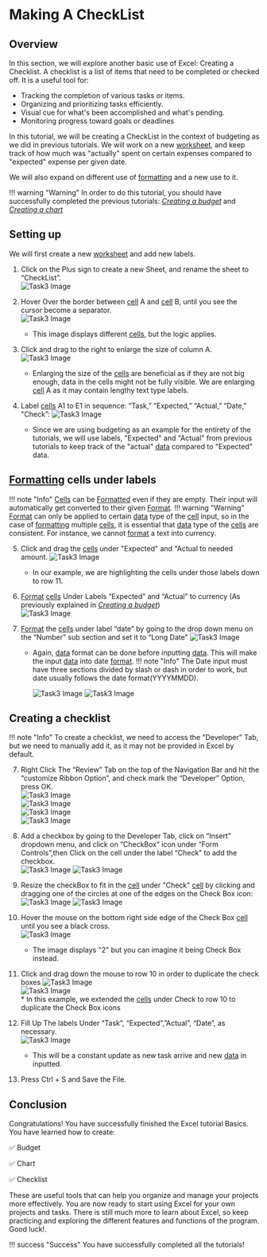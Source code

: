 # Making A CheckList

## Overview

In this section, we will explore another basic use of Excel: Creating a Checklist. A checklist is a list of items that need to be completed or checked off. It is a useful tool for:

* Tracking the completion of various tasks or items.
* Organizing and prioritizing tasks efficiently.
* Visual cue for what's been accomplished and what's pending.
* Monitoring progress toward goals or deadlines


In this tutorial, we will be creating a CheckList in the context of budgeting as we did in previous tutorials. We will work on a new [worksheet](Glossary.md), and keep track of how much was "actually" spent on certain expenses compared to "expected" expense per given date.

We will also expand on different use of [formatting](Glossary.md) and a new use to it.

!!! warning "Warning"
    <i class="fas fa-exclamation-triangle"></i> In order to do this tutorial, you should have successfully completed the previous tutorials: [_Creating a budget_](Task1.md) and [_Creating a chart_](Task2.md)

## Setting up 
We will first create a new [worksheet](Glossary.md) and add new labels.

1. Click on the Plus sign to create a new Sheet, and rename the sheet to “CheckList”.  
![Task3 Image](Assets/Task3/Task3_1.png)  

2. Hover Over the border between [cell](Glossary.md) A and [cell](Glossary.md) B, until you see the cursor become a separator.  
![Task3 Image](Assets/Task3/Task3_1Help.png) 
    * This image displays different [cells](Glossary.md), but the logic applies.


3.  Click and drag to the right to enlarge the size of column A.  
![Task3 Image](Assets/Task3/Task3_2.png)    
    * Enlarging the size of the [cells](Glossary.md) are beneficial as if they are not big enough, data in the cells might not be fully visible. We are enlarging [cell](Glossary.md) A as it may contain lengthy text type labels.


4.  Label [cells](Glossary.md) A1  to E1 in sequence: “Task,” “Expected,” “Actual,” “Date,” "Check”:
![Task3 Image](Assets/Task3/Task3_3.png)  
    * Since we are using budgeting as an example for the entirety of the tutorials, we will use labels, "Expected" and "Actual" from previous tutorials to keep track of the "actual" [data](Glossary.md) compared to "Expected" data. 

## [Formatting](Glossary.md) cells under labels

!!! note "Info"
    <i class="fas fa-info-circle"></i> [Cells](Glossary.md) can be [Formatted](Glossary.md) even if they are empty. Their input will automatically get converted to their given [Format](Glossary.md).
!!! warning "Warning"
    <i class="fas fa-exclamation-triangle"></i> [Format](Glossary.md) can only be applied to certain [data](Glossary.md) type of the [cell](Glossary.md) input, so in the case of [formatting](Glossary.md) multiple [cells](Glossary.md), it is essential that [data](Glossary.md) type of the [cells](Glossary.md) are consistent. 
    For instance, we cannot [format](Glossary.md) a text into currency.


5. Click and drag the [cells](Glossary.md) under "Expected" and "Actual to needed amount.
![Task3 Image](Assets/Task3/Task3_4A.png)
    * In our example, we are highlighting the cells under those labels down to row 11.

5.  [Format](Glossary.md) [cells](Glossary.md) Under Labels “Expected” and “Actual” to currency (As previously explained in [_Creating a budget_](Task1.md))  
![Task3 Image](Assets/Task3/Task3_4.png) 


6.  [Format](Glossary.md) the [cells](Glossary.md) under label “date” by going to the drop down menu on the “Number” sub section and set it to “Long Date” 
![Task3 Image](Assets/Task3/Task3_5.png)  
    * Again, [data](Glossary.md) format can be done before inputting [data](Glossary.md). This will make the input [data](Glossary.md) into date [format](Glossary.md).
    !!! note "Info"
        <i class="fas fa-info-circle"></i>      The Date input must have three sections divided by slash or dash in order to work, but date usually follows the date format(YYYYMMDD). 

        ![Task3 Image](Assets/Task3/Task3_5B.png)
        ![Task3 Image](Assets/Task3/Task3_5C.png)

## Creating a checklist
!!! note "Info"
    <i class="fas fa-info-circle"></i> To create a checklist, we need to access the "Developer" Tab, but we need to manually add it, as it may not be provided in Excel by default.


7.  Right Click The “Review” Tab on the top of the Navigation Bar and hit the “customize Ribbon Option”, and check mark the “Developer” Option, press OK.    
![Task3 Image](Assets/Task3/Task3_6.png)  
![Task3 Image](Assets/Task3/Task3_6B.png)  
![Task3 Image](Assets/Task3/Task3_6C.png)  
![Task3 Image](Assets/Task3/Task3_6D.png)   

7.  Add a checkbox by going to the Developer Tab, click on “Insert” dropdown menu, and  click on “CheckBox” icon under “Form Controls”,then Click on the cell under the label “Check” to add the checkbox.  
![Task3 Image](Assets/Task3/Task3_7.png)
![Task3 Image](Assets/Task3/Task3_7B.png)

7. Resize the checkBox to fit in the [cell](Glossary.md) under "Check" [cell](Glossary.md) by clicking and dragging one of the circles at one of the edges on the Check Box icon:
    ![Task3 Image](Assets/Task3/Task3_8.png) 
    ![Task3 Image](Assets/Task3/Task3_8B.png)  

8.  Hover the mouse on the bottom right side edge of the Check Box [cell](Glossary.md) until you see a black cross.   
![Task3 Image](Assets/Task3/Task3_9Help.jpg)   
    * The image displays "2" but you can imagine it being Check Box instead.


9.   Click and drag down the mouse to row 10 in order to duplicate the check boxes 
![Task3 Image](Assets/Task3/Task3_9.png)  
![Task3 Image](Assets/Task3/Task3_9B.png)   
    * In this example, we extended the [cells](Glossary.md) under Check to row 10 to duplicate the Check Box icons  

10. Fill Up The labels Under “Task”, “Expected”,”Actual”, “Date”, as necessary.  
![Task3 Image](Assets/Task3/Task3_10.png)  
    * This will be a constant update as new task arrive and new [data](Glossary.md) in inputted.  

11. Press Ctrl + S and Save the File.


## Conclusion

Congratulations! You have successfully finished the Excel tutorial Basics. You have learned how to create:

 :white_check_mark: Budget

 :white_check_mark: Chart

 :white_check_mark: Checklist


These are useful tools that can help you organize and manage your projects more effectively. You are now ready to start using Excel for your own projects and tasks. There is still much more to learn about Excel, so keep practicing and exploring the different features and functions of the program. Good luck!.  



!!! success "Success"
    You have successfully completed all the tutorials!
    